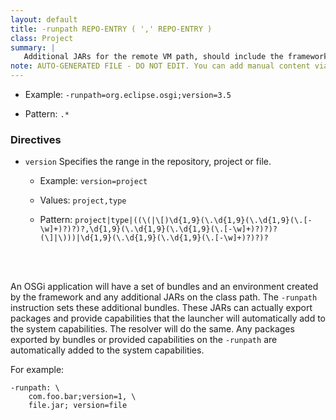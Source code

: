 ```yaml
---
layout: default
title: -runpath REPO-ENTRY ( ',' REPO-ENTRY )
class: Project
summary: |
   Additional JARs for the remote VM path, should include the framework.
note: AUTO-GENERATED FILE - DO NOT EDIT. You can add manual content via same filename in ext folder. 
---
```


- Example: `-runpath=org.eclipse.osgi;version=3.5`

- Pattern: `.*`

### Directives 

- `version` Specifies the range in the repository, project or file.
  - Example: `version=project`

  - Values: `project,type`

  - Pattern: `project|type|((\(|\[)\d{1,9}(\.\d{1,9}(\.\d{1,9}(\.[-\w]+)?)?)?,\d{1,9}(\.\d{1,9}(\.\d{1,9}(\.[-\w]+)?)?)?(\]|\)))|\d{1,9}(\.\d{1,9}(\.\d{1,9}(\.[-\w]+)?)?)?`

<!-- Manual content from: ext/runpath.md --><br /><br />
An OSGi application will have a set of bundles and an environment created by the framework and any additional JARs on the class path. The `-runpath` instruction sets these additional bundles. These JARs can actually export packages and provide capabilities that the launcher will automatically add to the system capabilities. The resolver will do the same. Any packages exported by bundles or provided capabilities on the `-runpath` are automatically added to the system capabilities.

For example:

	-runpath: \
		com.foo.bar;version=1, \
		file.jar; version=file

